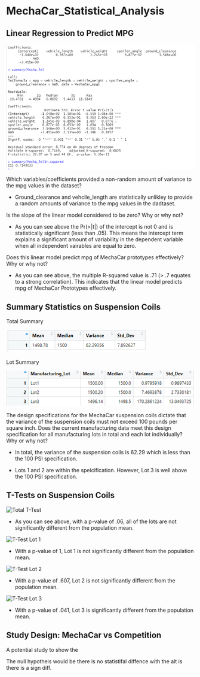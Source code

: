 # MechaCar_Statistical_Analysis

## Linear Regression to Predict MPG

![Mecha Car Linear Model Summary](./Images/Mecha_lm_summary.PNG)

Which variables/coefficients provided a non-random amount of variance to the mpg values in the dataset?

- Ground_clearance and vehcile_length are statistically unlikley to provide a random amounts of variance to the mpg values in the dadtaset. 

Is the slope of the linear model considered to be zero? Why or why not?

- As you can see above the Pr(>|t|) of the intercept is not 0 and is statistically significant (less than .05).  This means the intercept term explains a significant amount of variability in the dependent variable when all independent vairables are equal to zero.

Does this linear model predict mpg of MechaCar prototypes effectively? Why or why not?

- As you can see above, the multiple R-squared value is .71 (> .7 equates to a strong correlation).  This indicates that the linear model predicts mpg of MechaCar Prototypes effectively.

## Summary Statistics on Suspension Coils

Total Summary

![PSI Total Summary](./Images/PSI_total_summary.PNG)

Lot Summary 

![PSI Lot Summary](./Images/PSI_lot_summary.PNG)


The design specifications for the MechaCar suspension coils dictate that the variance of the suspension coils must not exceed 100 pounds per square inch. Does the current manufacturing data meet this design specification for all manufacturing lots in total and each lot individually? Why or why not?

- In total, the variance of the suspension coils is 62.29 which is less than the 100 PSI specification.

- Lots 1 and 2 are within the speicification. However, Lot 3 is well above the 100 PSI specification. 

## T-Tests on Suspension Coils

![Total T-Test](https://user-images.githubusercontent.com/92542382/153771474-bb4793f4-a7f6-438a-b4a5-3abfa6201314.PNG)


- As you can see above, with a p-value of .06, all of the lots are not significantly different from the population mean.

![T-Test Lot 1](https://user-images.githubusercontent.com/92542382/153771486-17dcb3ea-c24b-4812-8dc9-6d77ea5554e0.PNG)


- With a p-value of 1, Lot 1 is not significantly different from the population mean.

![T-Test Lot 2](https://user-images.githubusercontent.com/92542382/153771493-cb203910-6bbb-423f-b650-47fa6d96184c.PNG)


- With a p-value of .607, Lot 2 is not significantly different from the population mean.

![T-Test Lot 3](https://user-images.githubusercontent.com/92542382/153771510-bde16c29-c4ba-4fd5-9449-0470fb5d34ae.PNG)


- With a p-value of .041, Lot 3 is  significantly different from the population mean.

## Study Design: MechaCar vs Competition

A potential study to show the 

The null hypotheis would be there is no statistifal diffence with the alt is there is a sign diff. 


